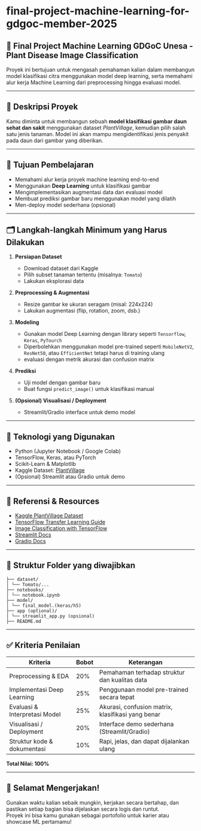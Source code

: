 # final-project-machine-learning-for-gdgoc-member-2025

## 🌿 Final Project Machine Learning GDGoC Unesa - Plant Disease Image Classification

Proyek ini bertujuan untuk mengasah pemahaman kalian dalam membangun model klasifikasi citra menggunakan model deep learning, serta memahami alur kerja Machine Learning dari preprocessing hingga evaluasi model.

---

## 📌 Deskripsi Proyek

Kamu diminta untuk membangun sebuah **model klasifikasi gambar daun sehat dan sakit** menggunakan dataset *PlantVillage*, kemudian pilih salah satu jenis tanaman. Model ini akan mampu mengidentifikasi jenis penyakit pada daun dari gambar yang diberikan.

---

## 🎯 Tujuan Pembelajaran

- Memahami alur kerja proyek machine learning end-to-end
- Menggunakan **Deep Learning** untuk klasifikasi gambar
- Mengimplementasikan augmentasi data dan evaluasi model
- Membuat prediksi gambar baru menggunakan model yang dilatih
- Men-deploy model sederhana (opsional)

---

## 🗂️ Langkah-langkah Minimum yang Harus Dilakukan

1. **Persiapan Dataset**
   - Download dataset dari Kaggle
   - Pilih subset tanaman tertentu (misalnya: `Tomato`)
   - Lakukan eksplorasi data

2. **Preprocessing & Augmentasi**
   - Resize gambar ke ukuran seragam (misal: 224x224)
   - Lakukan augmentasi (flip, rotation, zoom, dsb.)

3. **Modeling**
   - Gunakan model Deep Learning dengan library seperti `Tensorflow`, `Keras`, `PyTourch`
   - Diperbolehkan menggunakan model pre-trained seperti `MobileNetV2`, `ResNet50`, atau `EfficientNet`  tetapi harus di training ulang
   - evaluasi dengan metrik akurasi dan confusion matrix

4. **Prediksi**
   - Uji model dengan gambar baru
   - Buat fungsi `predict_image()` untuk klasifikasi manual

5. **(Opsional) Visualisasi / Deployment**
   - Streamlit/Gradio interface untuk demo model

---

## 🧰 Teknologi yang Digunakan

- Python (Jupyter Notebook / Google Colab)
- TensorFlow, Keras, atau PyTorch
- Scikit-Learn & Matplotlib
- Kaggle Dataset: [PlantVillage](https://www.kaggle.com/datasets/emmarex/plantdisease)
- (Opsional) Streamlit atau Gradio untuk demo

---

## 🔗 Referensi & Resources

- [Kaggle PlantVillage Dataset](https://www.kaggle.com/datasets/emmarex/plantdisease)
- [TensorFlow Transfer Learning Guide](https://www.tensorflow.org/tutorials/images/transfer_learning)
- [Image Classification with TensorFlow](https://www.tensorflow.org/tutorials/images/classification)
- [Streamlit Docs](https://docs.streamlit.io/)
- [Gradio Docs](https://www.gradio.app/guides)

---

## 📁 Struktur Folder yang diwajibkan
```
├── dataset/
│ └── Tomato/...
├── notebooks/
│ └── notebook.ipynb
├── model/
│ └── final_model.(keras/h5)
├── app (optional)/
│ └── streamlit_app.py (opsional)
├── README.md
```
---

## ✅ Kriteria Penilaian

| Kriteria                        | Bobot | Keterangan |
|--------------------------------|--------|------------|
| Preprocessing & EDA            | 20%    | Pemahaman terhadap struktur dan kualitas data |
| Implementasi Deep Learning     | 25%    | Penggunaan model pre-trained secara tepat |
| Evaluasi & Interpretasi Model  | 25%    | Akurasi, confusion matrix, klasifikasi yang benar |
| Visualisasi / Deployment       | 20%    | Interface demo sederhana (Streamlit/Gradio) |
| Struktur kode & dokumentasi    | 10%    | Rapi, jelas, dan dapat dijalankan ulang |

**Total Nilai: 100%**

---

## 🌱 Selamat Mengerjakan!

Gunakan waktu kalian sebaik mungkin, kerjakan secara bertahap, dan pastikan setiap bagian bisa dijelaskan secara logis dan runtut.  
Proyek ini bisa kamu gunakan sebagai portofolio untuk karier atau showcase ML pertamamu!
